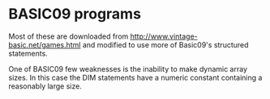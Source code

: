 # BASIC09 programs

Most of these are downloaded from http://www.vintage-basic.net/games.html and modified to use more of Basic09's structured statements.

One of BASIC09 few weaknesses is the inability to make dynamic array sizes. In this case the DIM statements have a numeric constant containing a reasonably large size.
